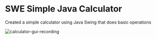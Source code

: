 # SWE Simple Java Calculator 
Created a simple calculator using Java Swing that does basic operations

![calculator-gui-recording](https://user-images.githubusercontent.com/79735610/153738058-00289a17-3d75-4463-8f93-4e041e03e857.gif)


